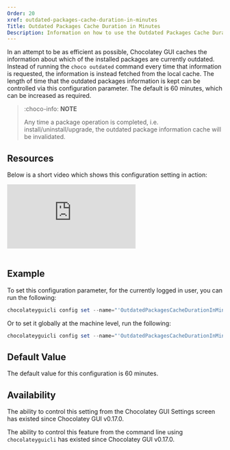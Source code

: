 ```yaml
---
Order: 20
xref: outdated-packages-cache-duration-in-minutes
Title: Outdated Packages Cache Duration in Minutes
Description: Information on how to use the Outdated Packages Cache Duration setting
---
```


In an attempt to be as efficient as possible, Chocolatey GUI caches the information about which of the installed
packages are currently outdated.  Instead of running the `choco outdated` command every time that information is
requested, the information is instead fetched from the local cache.  The length of time that the outdated packages
information is kept can be controlled via this configuration parameter.  The default is 60 minutes, which can be
increased as required.

> :choco-info: **NOTE**
>
> Any time a package operation is completed, i.e. install/uninstall/upgrade, the outdated package information cache will be invalidated.

## Resources

Below is a short video which shows this configuration setting in action:

<p>
<div class="ratio ratio-16x9">
    <iframe src="https://www.youtube.com/embed/q_oZ_-0HIzI?list=PL84yg23i9GBjAMY0OfHfn-MH4rviaccuc" frameborder="0" allow="autoplay; encrypted-media" allowfullscreen>
    </iframe>
</div>
<br>
</p>

## Example

To set this configuration parameter, for the currently logged in user, you can run the following:

```powershell
chocolateyguicli config set --name="'OutdatedPackagesCacheDurationInMinutes'" --value="'120'"
```

Or to set it globally at the machine level, run the following:

```powershell
chocolateyguicli config set --name="'OutdatedPackagesCacheDurationInMinutes'" --value="'120'" --global
```

## Default Value

The default value for this configuration is 60 minutes.

## Availability

The ability to control this setting from the Chocolatey GUI Settings screen has existed since Chocolatey GUI v0.17.0.

The ability to control this feature from the command line using `chocolateyguicli` has existed since Chocolatey GUI
v0.17.0.
